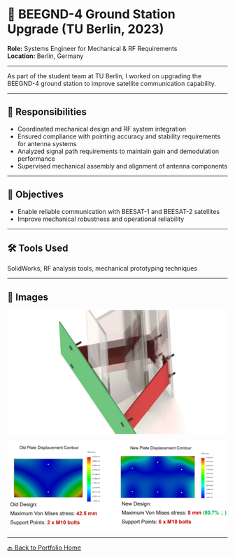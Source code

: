 # 📡 BEEGND-4 Ground Station Upgrade (TU Berlin, 2023)

**Role:** Systems Engineer for Mechanical & RF Requirements  
**Location:** Berlin, Germany

---

As part of the student team at TU Berlin, I worked on upgrading the BEEGND-4 ground station to improve satellite communication capability.

---

## 🔧 Responsibilities

- Coordinated mechanical design and RF system integration
- Ensured compliance with pointing accuracy and stability requirements for antenna systems
- Analyzed signal path requirements to maintain gain and demodulation performance
- Supervised mechanical assembly and alignment of antenna components

---

## 🎯 Objectives

- Enable reliable communication with BEESAT-1 and BEESAT-2 satellites
- Improve mechanical robustness and operational reliability

---

## 🛠️ Tools Used
SolidWorks, RF analysis tools, mechanical prototyping techniques

---

## 📸 Images

![Antenna System](images/Mechanical_support_mast.jpeg)

![Mechanical Integration](images/Mount_Stress.png)

---

[🔙 Back to Portfolio Home](index.md)
